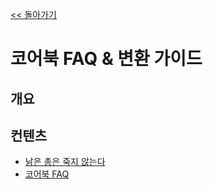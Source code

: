 [<< 돌아가기](../readme.md)
# 코어북 FAQ & 변환 가이드

## 개요

## 컨텐츠
   - [낡은 총은 죽지 않는다]()
   - [코어북 FAQ](./코어북FAQ/코어북FAQ%20번역.md)